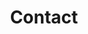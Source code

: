 ---
title: Contact
menu:
  main:
    weight: 4
  footer:
    weight: 4
seo:
  page_title:
  meta_description:
  featured_image:
hero: 
  enabled: true
  heading: Contact
  body: Our goal is to help you achieve optimal health and wellness through safe, gentle, and effective chiropractic services.
  button:
    enabled: false
    open_in_new_tab: true
    button_url: #
    button_text: Visit Us
  button_2:
    enabled: false
    open_in_new_tab: false
    button_url: #
    button_text: Contact Us
---